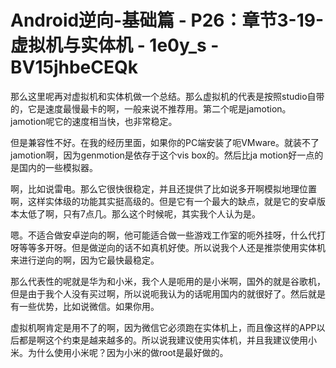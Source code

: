 # Android逆向-基础篇 - P26：章节3-19-虚拟机与实体机 - 1e0y_s - BV15jhbeCEQk

那么这里呢再对虚拟机和实体机做一个总结。那么虚拟机的代表是按照studio自带的，它是速度最慢最卡的啊，一般来说不推荐用。第二个呢是jamotion。jamotion呢它的速度相当快，也非常稳定。

但是兼容性不好。在我的经历里面，如果你的PC端安装了呃VMware。就装不了jamotion啊，因为genmotion是依存于这个vis box的。然后比ja motion好一点的是国内的一些模拟器。

啊，比如说雷电。那么它很快很稳定，并且还提供了比如说多开啊模拟地理位置啊，这样实体级的功能其实挺高级的。但是它有一个最大的缺点，就是它的安卓版本太低了啊，只有7点几。那么这个时候呢，其实我个人认为是。

嗯。不适合做安卓逆向的啊，他可能适合做一些游戏工作室的呃外挂呀，什么代打呀等等多开呀。但是做逆向的话不如真机好使。所以说我个人还是推崇使用实体机来进行逆向的啊，因为它最快最稳定。

那么代表性的呢就是华为和小米，我个人是呃用的是小米啊，国外的就是谷歌机，但是由于我个人没有买过啊，所以说呃我认为的话呢用国内的就很好了。然后就是有一些优势，比如说微信。如果你用。

虚拟机啊肯定是用不了的啊，因为微信它必须跑在实体机上，而且像这样的APP以后都是啊这个约束是越来越多的。所以说我建议使用实体机，并且我建议使用小米。为什么使用小米呢？因为小米的做root是最好做的。

